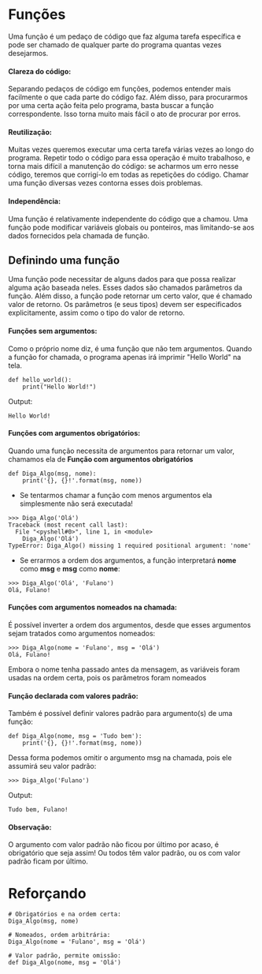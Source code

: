 # Funções

Uma função é um pedaço de código que faz alguma tarefa específica e pode ser chamado de qualquer parte do programa quantas vezes desejarmos.

#### Clareza do código:
Separando pedaços de código em funções, podemos entender mais facilmente o que cada parte do código faz. Além disso, para procurarmos por uma certa ação feita pelo programa, basta buscar a função correspondente. Isso torna muito mais fácil o ato de procurar por erros.

#### Reutilização:

Muitas vezes queremos executar uma certa tarefa várias vezes ao longo do programa. Repetir todo o código para essa operação é muito trabalhoso, e torna mais difícil a manutenção do código: se acharmos um erro nesse código, teremos que corrigí-lo em todas as repetições do código. Chamar uma função diversas vezes contorna esses dois problemas.

#### Independência:

Uma função é relativamente independente do código que a chamou. Uma função pode modificar variáveis globais ou ponteiros, mas limitando-se aos dados fornecidos pela chamada de função.


## Definindo uma função

Uma função pode necessitar de alguns dados para que possa realizar alguma ação baseada neles. Esses dados são chamados parâmetros da função. Além disso, a função pode retornar um certo valor, que é chamado valor de retorno. Os parâmetros (e seus tipos) devem ser especificados explicitamente, assim como o tipo do valor de retorno.

#### Funções sem argumentos:

Como o próprio nome diz, é uma função que não tem argumentos. Quando a função for chamada, o programa apenas irá imprimir "Hello World" na tela.

```
def hello_world():
	print("Hello World!")
```
Output:

```
Hello World!
```

#### Funções com argumentos obrigatórios:

Quando uma função necessita de argumentos para retornar um valor, chamamos ela de **Função com argumentos obrigatórios**

```
def Diga_Algo(msg, nome):
    print('{}, {}!'.format(msg, nome))
```

- Se tentarmos chamar a função com menos argumentos ela simplesmente não será executada!

```
>>> Diga_Algo('Olá')
Traceback (most recent call last):
  File "<pyshell#0>", line 1, in <module>
    Diga_Algo('Olá')
TypeError: Diga_Algo() missing 1 required positional argument: 'nome'
```

- Se errarmos a ordem dos argumentos, a função interpretará **nome** como **msg** e **msg** como **nome**:

```
>>> Diga_Algo('Olá', 'Fulano')
Olá, Fulano!
```

#### Funções com argumentos nomeados na chamada:

É possível inverter a ordem dos argumentos, desde que esses argumentos sejam tratados como argumentos nomeados:

```
>>> Diga_Algo(nome = 'Fulano', msg = 'Olá')
Olá, Fulano!
```

Embora o nome tenha passado antes da mensagem, as variáveis foram usadas na ordem certa, pois os parâmetros foram nomeados

#### Função declarada com valores padrão:

Também é possível definir valores padrão para argumento(s) de uma função:

```
def Diga_Algo(nome, msg = 'Tudo bem'):
	print('{}, {}!'.format(msg, nome))
```

Dessa forma podemos omitir o argumento msg na chamada, pois ele assumirá seu valor padrão:

```
>>> Diga_Algo('Fulano')
```
Output:

```
Tudo bem, Fulano!
```

#### Observação:

O argumento com valor padrão não ficou por último por acaso, é obrigatório que seja assim! Ou todos têm valor padrão, ou os com valor padrão ficam por último.

# Reforçando

```
# Obrigatórios e na ordem certa:
Diga_Algo(msg, nome)

# Nomeados, ordem arbitrária:
Diga_Algo(nome = 'Fulano', msg = 'Olá')

# Valor padrão, permite omissão:
def Diga_Algo(nome, msg = 'Olá')
```
